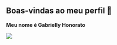 ## Boas-vindas ao meu perfil 💙

**Meu nome é Gabrielly Honorato**



![](https://media1.tenor.com/m/5BYK-WS0__gAAAAd/cool-fun.gif)



